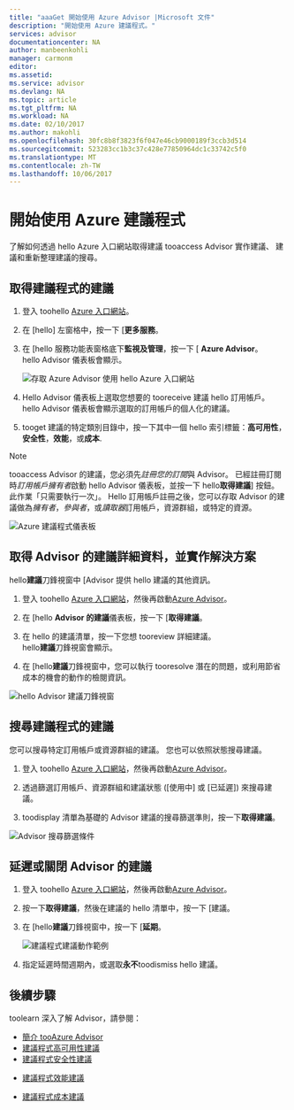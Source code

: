 ```yaml
---
title: "aaaGet 開始使用 Azure Advisor |Microsoft 文件"
description: "開始使用 Azure 建議程式。"
services: advisor
documentationcenter: NA
author: manbeenkohli
manager: carmonm
editor: 
ms.assetid: 
ms.service: advisor
ms.devlang: NA
ms.topic: article
ms.tgt_pltfrm: NA
ms.workload: NA
ms.date: 02/10/2017
ms.author: makohli
ms.openlocfilehash: 30fc8b8f3823f6f047e46cb9000189f3ccb3d514
ms.sourcegitcommit: 523283cc1b3c37c428e77850964dc1c33742c5f0
ms.translationtype: MT
ms.contentlocale: zh-TW
ms.lasthandoff: 10/06/2017
---
```

# <a name="get-started-with-azure-advisor"></a>開始使用 Azure 建議程式

了解如何透過 hello Azure 入口網站取得建議 tooaccess Advisor 實作建議、 建議和重新整理建議的搜尋。

## <a name="get-advisor-recommendations"></a>取得建議程式的建議

1. 登入 toohello [Azure 入口網站](https://portal.azure.com)。

2. 在 [hello] 左窗格中，按一下 [**更多服務**。

3. 在 [hello 服務功能表窗格底下**監視及管理**，按一下 [ **Azure Advisor**。  
 hello Advisor 儀表板會顯示。

   ![存取 Azure Advisor 使用 hello Azure 入口網站](./media/advisor-overview/advisor-azure-portal-menu.png) 

4. Hello Advisor 儀表板上選取您想要的 tooreceive 建議 hello 訂用帳戶。  
hello Advisor 儀表板會顯示選取的訂用帳戶的個人化的建議。 

5. tooget 建議的特定類別目錄中，按一下其中一個 hello 索引標籤：**高可用性**，**安全性**，**效能**，或**成本**.
 
> [!NOTE]
> tooaccess Advisor 的建議，您必須先*註冊您的訂閱*與 Advisor。 已經註冊訂閱時*訂用帳戶擁有者*啟動 hello Advisor 儀表板，並按一下 hello**取得建議**] 按鈕。 此作業「只需要執行一次」。 Hello 訂用帳戶註冊之後，您可以存取 Advisor 的建議做為*擁有者*，*參與者*，或*讀取器*訂用帳戶，資源群組，或特定的資源。

  ![Azure 建議程式儀表板](./media/advisor-overview/advisor-all-tab.png)

## <a name="get-advisor-recommendation-details-and-implement-a-solution"></a>取得 Advisor 的建議詳細資料，並實作解決方案

hello**建議**刀鋒視窗中 [Advisor 提供 hello 建議的其他資訊。 

1. 登入 toohello [Azure 入口網站](https://portal.azure.com)，然後再啟動[Azure Advisor](https://aka.ms/azureadvisordashboard)。

2. 在 [hello **Advisor 的建議**儀表板，按一下 [**取得建議**。

3. 在 hello 的建議清單，按一下您想 tooreview 詳細建議。  
hello**建議**刀鋒視窗會顯示。

4. 在 [hello**建議**刀鋒視窗中，您可以執行 tooresolve 潛在的問題，或利用節省成本的機會的動作的檢閱資訊。 
  
  ![hello Advisor 建議刀鋒視窗](./media/advisor-overview/advisor-recommendation-action-example.png)

## <a name="search-for-advisor-recommendations"></a>搜尋建議程式的建議

您可以搜尋特定訂用帳戶或資源群組的建議。 您也可以依照狀態搜尋建議。

1. 登入 toohello [Azure 入口網站](https://portal.azure.com)，然後再啟動[Azure Advisor](https://aka.ms/azureadvisordashboard)。

2. 透過篩選訂用帳戶、資源群組和建議狀態 ([使用中] 或 [已延遲]) 來搜尋建議。

3. toodisplay 清單為基礎的 Advisor 建議的搜尋篩選準則，按一下**取得建議**。

  ![Advisor 搜尋篩選條件](./media/advisor-get-started/advisor-search.png)

## <a name="snooze-or-dismiss-advisor-recommendations"></a>延遲或關閉 Advisor 的建議

1. 登入 toohello [Azure 入口網站](https://portal.azure.com)，然後再啟動[Azure Advisor](https://aka.ms/azureadvisordashboard)。

2. 按一下**取得建議**，然後在建議的 hello 清單中，按一下 [建議。

3. 在 [hello**建議**刀鋒視窗中，按一下 [**延期**。  

   ![建議程式建議動作範例](./media/advisor-get-started/advisor-snooze.png)

4. 指定延遲時間週期內，或選取**永不**toodismiss hello 建議。


## <a name="next-steps"></a>後續步驟

toolearn 深入了解 Advisor，請參閱：
* [簡介 tooAzure Advisor](advisor-overview.md)
* [建議程式高可用性建議](advisor-high-availability-recommendations.md)
* [建議程式安全性建議](advisor-security-recommendations.md)
-  [建議程式效能建議](advisor-performance-recommendations.md)
* [建議程式成本建議](advisor-performance-recommendations.md)
